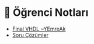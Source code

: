 # 📕 Öğrenci Notları

<!--YPackage.YGitbookIntegration-tarafından-otomatik-oluşturulmuştur-->

- [Final VHDL ~YEmreAk](Final%20VHDL%20~YEmreAk.pdf)
- [Soru Çözümler](Soru%20%C3%87%C3%B6z%C3%BCmler.pdf)

<!--YPackage.YGitbookIntegration-tarafından-otomatik-oluşturulmuştur-->

